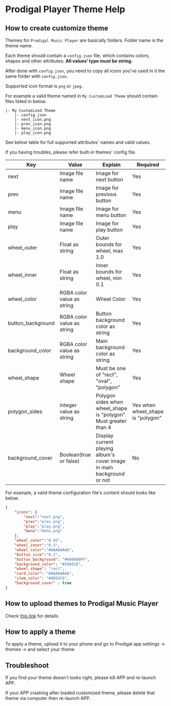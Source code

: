 # Prodigal Player Theme Help

## How to create customize theme

Themes for `Prodigal Music Player` are basically folders. Folder name is the theme name.

Each theme should contain a `config.json` file, which contains colors, shapes and other attributes. **All values‘ type must be string.**

After done with `config.json`, you need to copy all icons you've used in it the same folder with `config.json`.

Supported icon format is `png` or `jpeg`.

For example a valid theme named in `My Customized Theme` should contain files listed in below.

```
|- My Customized Theme
    |- config.json
    |- next_icon.png
    |- prev_icon.png
    |- menu_icon.png
    |- play_icon.png
```

See below table for full supported attributes' names and valid values.

If you having troubles, please refer built-in themes' config file.



| Key               | Value                             | Explain                                  | Required                          |
| ----------------- | --------------------------------- | ---------------------------------------- | --------------------------------- |
| next              | Image file name                   | Image for next button                    | Yes                               |
| prev              | Image file name                   | Image for previous button                | Yes                               |
| menu              | Image file name                   | Image for menu button                    | Yes                               |
| play              | Image file name                   | Image for play button                    | Yes                               |
| wheel_outer       | Float as string                   | Outer bounds for wheel, max 1.0          | Yes                               |
| wheel_inner       | Float as string                   | Inner bounds for wheel, min 0.1          | Yes                               |
| wheel_color       | RGBA color value as string        | Wheel Color                              | Yes                               |
| button_background | RGBA color value as string        | Button background color as string        | Yes                               |
| background_color  | RGBA color value as string        | Main background color as string          | Yes                               |
| wheel_shape       | Wheel shape                       | Must be one of "rect", "oval", "polygon" | Yes                               |
| polygon_sides     | Integer value as string           | Polygon sides when wheel_shape is "polygon". Must greater than 4 | Yes when wheel_shape is "polygon" |
| background_cover  | Boolean(true or false)            | Display current playing album's cover image in main background or not     | No |

For example, a valid theme configuration file's content should looks like below.

```json
{
    "icons": {
        "next":"next.png",
        "prev":"prev.png",
        "play":"play.png",
        "menu":"menu.png"
    },
    "wheel_outer":"0.95",
    "wheel_inner":"0.3",
    "wheel_color":"#AAAAAAAA",
    "button_size":"0.2",
    "button_background": "#000000FF",
    "background_color": "#59A5C6",
    "wheel_shape": "rect",
    "card_color": "#AAAAAAAA",
    "item_color": "#4D93C6",
    "background_cover" : true
}
```

## How to upload themes to Prodigal Music Player

Check [this link](https://github.com/SpongeBobSun/Prodigal-iOS/blob/master/MoreTheme.md) for details

## How to apply a theme

To apply a theme, upload it to your phone and go to Prodigal app settings -> themes -> and select your theme

## Troubleshoot

If you find your theme doesn't looks right, please kill APP and re-launch APP.

If your APP crashing after loaded customized theme, please delete that theme via computer then re-launch APP.
